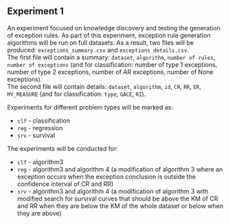 ## Experiment 1

An experiment focused on knowledge discovery and testing the generation of exception rules. As part of this experiment, exception rule generation algorithms will be run on full datasets. As a result, two files will be produced: `exceptions_summary.csv` and `exceptions_details.csv`.  
The first file will contain a summary: `dataset`, `algorithm`, `number of rules`, `number of exceptions` (and for classification: number of type 1 exceptions, number of type 2 exceptions, number of AR exceptions, number of None exceptions).  
The second file will contain details: `dataset`, `algorithm`, `id`, `CR`, `RR`, `ER`, `MY_MEASURE` (and for classification: `type`, `GACE`, `RI`).

Experiments for different problem types will be marked as:

* `clf` - classification
* `reg` - regression
* `srv` - survival

The experiments will be conducted for:

* `clf` - algorithm3
* `reg` - algorithm3 and algorithm 4 (a modification of algorithm 3 where an exception occurs when the exception conclusion is outside the confidence interval of CR and RR)
* `srv` - algorithm3 and algorithm 4 (a modification of algorithm 3 with modified search for survival curves that should be above the KM of CR and RR when they are below the KM of the whole dataset or below when they are above)




